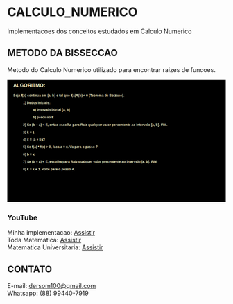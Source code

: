 # CALCULO_NUMERICO
Implementacoes dos conceitos estudados em Calculo Numerico

## METODO DA BISSECCAO
Metodo do Calculo Numerico utilizado para encontrar raizes de funcoes.

<img src="https://github.com/WandersonGomes/CALCULO_NUMERICO/blob/master/metodo_bissecao/algoritmo_bissecao.png">

### YouTube
Minha implementacao: <a href=""> Assistir </a><br>
Toda Matematica: <a href="https://www.youtube.com/watch?v=sFmR6Hjl-WE"> Assistir </a><br>
Matematica Universitaria: <a href="https://www.youtube.com/watch?v=AA3QNwHM41o"> Assistir </a><br>


## CONTATO
E-mail: dersom100@gmail.com<br>
Whatsapp: (88) 99440-7919
